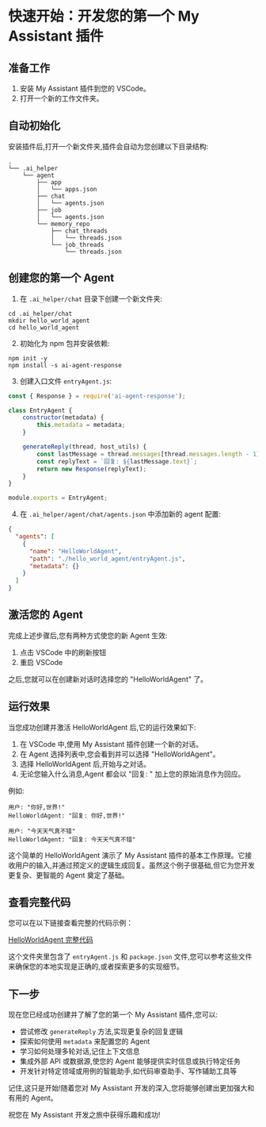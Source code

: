 
# 快速开始：开发您的第一个 My Assistant 插件

## 准备工作

1. 安装 My Assistant 插件到您的 VSCode。
2. 打开一个新的工作文件夹。

## 自动初始化

安装插件后,打开一个新文件夹,插件会自动为您创建以下目录结构:

```
.
└── .ai_helper
    └── agent
        ├── app
        │   └── apps.json
        ├── chat
        │   └── agents.json
        ├── job
        │   └── agents.json
        └── memory_repo
            ├── chat_threads
            │   └── threads.json
            └── job_threads
                └── threads.json
```

## 创建您的第一个 Agent

1. 在 `.ai_helper/chat` 目录下创建一个新文件夹:

```shell
cd .ai_helper/chat
mkdir hello_world_agent
cd hello_world_agent
```

2. 初始化为 npm 包并安装依赖:

```shell
npm init -y
npm install -s ai-agent-response
```

3. 创建入口文件 `entryAgent.js`:

```javascript
const { Response } = require('ai-agent-response');

class EntryAgent {
    constructor(metadata) {
        this.metadata = metadata;
    }

    generateReply(thread, host_utils) {
        const lastMessage = thread.messages[thread.messages.length - 1];
        const replyText = `回复: ${lastMessage.text}`;
        return new Response(replyText);
    }
}

module.exports = EntryAgent;
```

4. 在 `.ai_helper/agent/chat/agents.json` 中添加新的 agent 配置:

```json
{
  "agents": [
    {
      "name": "HelloWorldAgent",
      "path": "./hello_world_agent/entryAgent.js",
      "metadata": {}
    }
  ]
}
```

## 激活您的 Agent

完成上述步骤后,您有两种方式使您的新 Agent 生效:

1. 点击 VSCode 中的刷新按钮
2. 重启 VSCode

之后,您就可以在创建新对话时选择您的 "HelloWorldAgent" 了。

## 运行效果

当您成功创建并激活 HelloWorldAgent 后,它的运行效果如下:

1. 在 VSCode 中,使用 My Assistant 插件创建一个新的对话。
2. 在 Agent 选择列表中,您会看到并可以选择 "HelloWorldAgent"。
3. 选择 HelloWorldAgent 后,开始与之对话。
4. 无论您输入什么消息,Agent 都会以 "回复: " 加上您的原始消息作为回应。

例如:

```
用户: "你好,世界!"
HelloWorldAgent: "回复: 你好,世界!"
```

```
用户: "今天天气真不错"
HelloWorldAgent: "回复: 今天天气真不错"
```
这个简单的 HelloWorldAgent 演示了 My Assistant 插件的基本工作原理。它接收用户的输入,并通过预定义的逻辑生成回复。虽然这个例子很基础,但它为您开发更复杂、更智能的 Agent 奠定了基础。

## 查看完整代码

您可以在以下链接查看完整的代码示例：

[HelloWorldAgent 完整代码](https://github.com/jtong/my_assistant_agent_examples/tree/main/chat/hello_world_agent)

这个文件夹里包含了 `entryAgent.js` 和 `package.json` 文件,您可以参考这些文件来确保您的本地实现是正确的,或者探索更多的实现细节。


## 下一步

现在您已经成功创建并了解了您的第一个 My Assistant 插件,您可以:

- 尝试修改 `generateReply` 方法,实现更复杂的回复逻辑
- 探索如何使用 `metadata` 来配置您的 Agent
- 学习如何处理多轮对话,记住上下文信息
- 集成外部 API 或数据源,使您的 Agent 能够提供实时信息或执行特定任务
- 开发针对特定领域或用例的智能助手,如代码审查助手、写作辅助工具等

记住,这只是开始!随着您对 My Assistant 开发的深入,您将能够创建出更加强大和有用的 Agent。

祝您在 My Assistant 开发之旅中获得乐趣和成功!